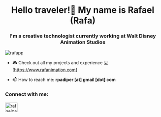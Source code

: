 <h1 align="center">Hello traveler!🤠 My name is Rafael (Rafa)</h1>
<h3 align="center">I'm a creative technologist currently working at Walt Disney Animation Studios</h3>

<p align="left"> <img src="https://komarev.com/ghpvc/?username=rafapp&label=Profile%20views&color=0e75b6&style=flat" alt="rafapp" /> </p>

- 🎮 Check out all my projects and experience 💻 [https://www.rafanimation.com]

- 📫 How to reach me: **rpadiper [at] gmail [dot] com**

<h3 align="left">Connect with me:</h3>
<p align="left">
<a href="https://linkedin.com/in/rafaelpadillaperez" target="blank"><img align="center" src="https://raw.githubusercontent.com/rahuldkjain/github-profile-readme-generator/master/src/images/icons/Social/linked-in-alt.svg" alt="rafaelpadillaperez" height="30" width="40" /></a>
</p>

